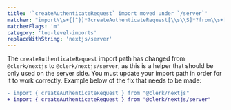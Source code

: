 ```yaml
---
title: '`createAuthenticateRequest` import moved under `/server`'
matcher: "import\\s+{[^}]*?createAuthenticateRequest[\\s\\S]*?from\\s+['\"]@clerk\\/(nextjs)(?!\/server)[\\s\\S]*?['\"]"
matcherFlags: 'm'
category: 'top-level-imports'
replaceWithString: 'nextjs/server'
---
```


The `createAuthenticateRequest` import path has changed from `@clerk/nextjs` to `@clerk/nextjs/server`, as this is a helper that should be only used on the server side. You must update your import path in order for it to work correctly. Example below of the fix that needs to be made:

```diff
- import { createAuthenticateRequest } from "@clerk/nextjs"
+ import { createAuthenticateRequest } from "@clerk/nextjs/server"
```
